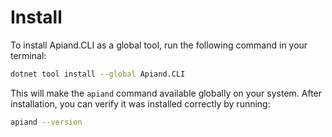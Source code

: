 # Install

To install Apiand.CLI as a global tool, run the following command in your terminal:

```bash
dotnet tool install --global Apiand.CLI
```

This will make the `apiand` command available globally on your system. After installation, you can verify it was installed correctly by running:

```bash
apiand --version
```